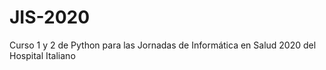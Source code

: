 # JIS-2020
Curso 1 y 2 de Python para las Jornadas de Informática en Salud 2020 del Hospital Italiano
